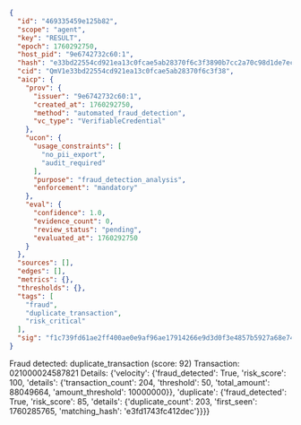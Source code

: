 ```json
{
  "id": "469335459e125b82",
  "scope": "agent",
  "key": "RESULT",
  "epoch": 1760292750,
  "host_pid": "9e6742732c60:1",
  "hash": "e33bd22554cd921ea13c0fcae5ab28370f6c3f3890b7cc2a70c98d1de7ec313c",
  "cid": "QmV1e33bd22554cd921ea13c0fcae5ab28370f6c3f38",
  "aicp": {
    "prov": {
      "issuer": "9e6742732c60:1",
      "created_at": 1760292750,
      "method": "automated_fraud_detection",
      "vc_type": "VerifiableCredential"
    },
    "ucon": {
      "usage_constraints": [
        "no_pii_export",
        "audit_required"
      ],
      "purpose": "fraud_detection_analysis",
      "enforcement": "mandatory"
    },
    "eval": {
      "confidence": 1.0,
      "evidence_count": 0,
      "review_status": "pending",
      "evaluated_at": 1760292750
    }
  },
  "sources": [],
  "edges": [],
  "metrics": {},
  "thresholds": {},
  "tags": [
    "fraud",
    "duplicate_transaction",
    "risk_critical"
  ],
  "sig": "f1c739fd61ae2ff400ae0e9af96ae17914266e9d3d0f3e4857b5927a68e746e5"
}
```

Fraud detected: duplicate_transaction (score: 92)
Transaction: 021000024587821
Details: {'velocity': {'fraud_detected': True, 'risk_score': 100, 'details': {'transaction_count': 204, 'threshold': 50, 'total_amount': 88049664, 'amount_threshold': 10000000}}, 'duplicate': {'fraud_detected': True, 'risk_score': 85, 'details': {'duplicate_count': 203, 'first_seen': 1760285765, 'matching_hash': 'e3fd1743fc412dec'}}}}